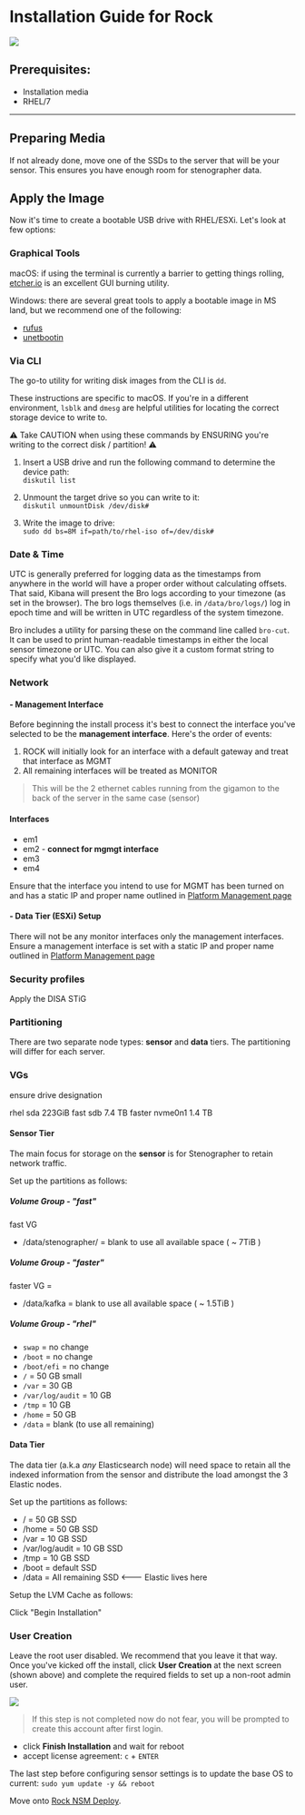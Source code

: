 # Installation Guide for Rock

![](../../images/install_banner.png)


## Prerequisites:

 - Installation media
  - RHEL/7

---

## Preparing Media

If not already done, move one of the SSDs to the server that will be your
sensor. This ensures you have enough room for stenographer data.

## Apply the Image

Now it's time to create a bootable USB drive with RHEL/ESXi.  Let's look at few
options:

### Graphical Tools

macOS:  if using the terminal is currently a barrier to getting things rolling,
[etcher.io](http://etcher.io) is an excellent GUI burning utility.  

Windows:  there are several great tools to apply a bootable image in MS land,
but we recommend one of the following:  
- [rufus](https://rufus.akeo.ie/)
- [unetbootin](https://unetbootin.github.io/)


### Via CLI

The go-to utility for writing disk images from the CLI is `dd`.  

These instructions are specific to macOS.  If you're in a different environment,
`lsblk` and `dmesg` are helpful utilities for locating the correct storage
device to write to.  

:warning: Take CAUTION when using these commands by ENSURING you're writing to the correct disk / partition! :warning:

1. Insert a USB drive and run the following command to determine the device
path:  
`diskutil list`  

2. Unmount the target drive so you can write to it:  
`diskutil unmountDisk /dev/disk#`  

3. Write the image to drive:  
`sudo dd bs=8M if=path/to/rhel-iso of=/dev/disk#`  


### Date & Time

UTC is generally preferred for logging data as the timestamps from anywhere in the world will have a proper order without calculating offsets. That said, Kibana will present the Bro logs according to your timezone (as set in the browser). The bro logs themselves (i.e. in `/data/bro/logs/`) log in epoch time and will be written in UTC regardless of the system timezone.

Bro includes a utility for parsing these on the command line called `bro-cut`. It can be used to print human-readable timestamps in either the local sensor timezone or UTC. You can also give it a custom format string to specify what you'd like displayed.


### Network

#### - Management Interface

Before beginning the install process it's best to connect the interface you've selected to be the **management interface**.  Here's the order of events:  

1. ROCK will initially look for an interface with a default gateway and treat that interface as MGMT
2. All remaining interfaces will be treated as MONITOR

> This will be the 2 ethernet cables running from the gigamon to the back of the server in the same case (sensor)

#### Interfaces

- em1
- em2 - **connect for mgmgt interface**
- em3
- em4

Ensure that the interface you intend to use for MGMT has been turned on and has a static IP and proper name outlined in [Platform Management page](../platform-management.md)


#### - Data Tier (ESXi) Setup

There will not be any monitor interfaces only the management interfaces. Ensure a management interface is set with a static IP and proper name outlined in [Platform Management page](../platform-management.md)

### Security profiles

Apply the DISA STiG


### Partitioning

There are two separate node types: **sensor** and **data** tiers. The partitioning
will differ for each server.

### VGs

ensure drive designation

rhel   sda        223GiB
fast   sdb        7.4 TB
faster nvme0n1    1.4 TB

#### Sensor Tier

The main focus for storage on the **sensor** is for Stenographer to retain
network traffic.

Set up the partitions as follows:

##### Volume Group - "fast"

fast VG  
- /data/stenographer/ = blank to use all available space ( ~ 7TiB )

##### Volume Group - "faster"

faster VG =
- /data/kafka = blank to use all available space ( ~ 1.5TiB )

##### Volume Group - "rhel"


- `swap` = no change
- `/boot` = no change
- `/boot/efi` = no change
- `/` = 50 GB small
- `/var` = 30 GB
- `/var/log/audit` = 10 GB
- `/tmp`  = 10 GB
- `/home` = 50 GB
- `/data`  = blank (to use all remaining)


#### Data Tier

The data tier (a.k.a _any_ Elasticsearch node) will need space to retain all
the indexed information from the sensor and distribute the load amongst the
3 Elastic nodes.

Set up the partitions as follows:

- / = 50 GB SSD
- /home = 50 GB SSD
- /var = 10 GB SSD
- /var/log/audit = 10 GB SSD
- /tmp  = 10 GB SSD
- /boot = default SSD
- /data  = All remaining SSD <--- Elastic lives here

Setup the LVM Cache as follows:

<!-- Step 1-7 TODO NVME @brad -->

Click "Begin Installation"  

### User Creation

Leave the root user disabled.  We recommend that you leave it that way.  Once
you've kicked off the install, click **User Creation** at the next screen
(shown above) and complete the required fields to set up a non-root admin
user.  

![](../../images/admin-user.jpg)

> If this step is not completed now do not fear, you will be prompted to create this account after first login.

- click **Finish Installation** and wait for reboot
- accept license agreement: `c` + `ENTER`




The last step before configuring sensor settings is to update the base OS to
current: `sudo yum update -y && reboot`  


Move onto [Rock NSM Deploy](os-deploy.md).
